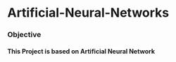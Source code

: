 # Artificial-Neural-Networks

### Objective
#### This Project is based on Artificial Neural Network

